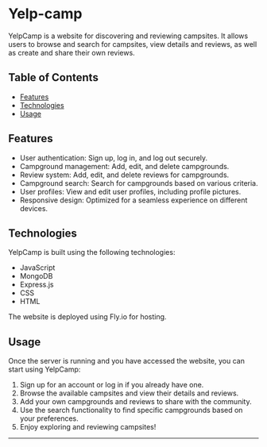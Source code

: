 # Yelp-camp

<p>YelpCamp is a website for discovering and reviewing campsites. It allows users to browse and search for campsites, view details and reviews, as well as create and share their own reviews.</p>

<h2>Table of Contents</h2>

<ul>
  <li><a href="#features">Features</a></li>
  <li><a href="#technologies">Technologies</a></li>
  <li><a href="#usage">Usage</a></li>
</ul>

<h2 id="features">Features</h2>

<ul>
  <li>User authentication: Sign up, log in, and log out securely.</li>
  <li>Campground management: Add, edit, and delete campgrounds.</li>
  <li>Review system: Add, edit, and delete reviews for campgrounds.</li>
  <li>Campground search: Search for campgrounds based on various criteria.</li>
  <li>User profiles: View and edit user profiles, including profile pictures.</li>
  <li>Responsive design: Optimized for a seamless experience on different devices.</li>
</ul>

<h2 id="technologies">Technologies</h2>

<p>YelpCamp is built using the following technologies:</p>

<ul>
  <li>JavaScript</li>
  <li>MongoDB</li>
  <li>Express.js</li>
  <li>CSS</li>
  <li>HTML</li>
</ul>

<p>The website is deployed using Fly.io for hosting.</p>

<h2 id="usage">Usage</h2>

<p>Once the server is running and you have accessed the website, you can start using YelpCamp:</p>

<ol>
  <li>Sign up for an account or log in if you already have one.</li>
  <li>Browse the available campsites and view their details and reviews.</li>
  <li>Add your own campgrounds and reviews to share with the community.</li>
  <li>Use the search functionality to find specific campgrounds based on your preferences.</li>
  <li>Enjoy exploring and reviewing campsites!</li>
</ol>

<hr>
